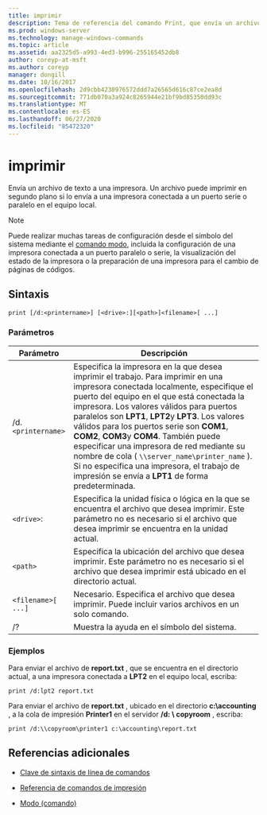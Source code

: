 ```yaml
---
title: imprimir
description: Tema de referencia del comando Print, que envía un archivo de texto a una impresora.
ms.prod: windows-server
ms.technology: manage-windows-commands
ms.topic: article
ms.assetid: aa2325d5-a993-4ed3-b996-255165452db8
author: coreyp-at-msft
ms.author: coreyp
manager: dongill
ms.date: 10/16/2017
ms.openlocfilehash: 2d9cbb4230976572ddd7a26565d616c87ce2ea8d
ms.sourcegitcommit: 771db070a3a924c8265944e21bf9bd85350dd93c
ms.translationtype: MT
ms.contentlocale: es-ES
ms.lasthandoff: 06/27/2020
ms.locfileid: "85472320"
---
```

# <a name="print"></a>imprimir

Envía un archivo de texto a una impresora. Un archivo puede imprimir en segundo plano si lo envía a una impresora conectada a un puerto serie o paralelo en el equipo local.

> [!NOTE]
> Puede realizar muchas tareas de configuración desde el símbolo del sistema mediante el [comando modo](mode.md), incluida la configuración de una impresora conectada a un puerto paralelo o serie, la visualización del estado de la impresora o la preparación de una impresora para el cambio de páginas de códigos.

## <a name="syntax"></a>Sintaxis

```
print [/d:<printername>] [<drive>:][<path>]<filename>[ ...]
```

### <a name="parameters"></a>Parámetros

| Parámetro | Descripción |
|--|--|
| /d.`<printername>` | Especifica la impresora en la que desea imprimir el trabajo. Para imprimir en una impresora conectada localmente, especifique el puerto del equipo en el que está conectada la impresora. Los valores válidos para puertos paralelos son **LPT1**, **LPT2**y **LPT3**. Los valores válidos para los puertos serie son **COM1**, **COM2**, **COM3**y **COM4**. También puede especificar una impresora de red mediante su nombre de cola ( `\\server_name\printer_name` ). Si no especifica una impresora, el trabajo de impresión se envía a **LPT1** de forma predeterminada. |
| `<drive>`: | Especifica la unidad física o lógica en la que se encuentra el archivo que desea imprimir. Este parámetro no es necesario si el archivo que desea imprimir se encuentra en la unidad actual. |
| `<path>` | Especifica la ubicación del archivo que desea imprimir. Este parámetro no es necesario si el archivo que desea imprimir está ubicado en el directorio actual. |
| `<filename>[ ...]` | Necesario. Especifica el archivo que desea imprimir. Puede incluir varios archivos en un solo comando. |
| /? | Muestra la ayuda en el símbolo del sistema. |

### <a name="examples"></a>Ejemplos

Para enviar el archivo de **report.txt** , que se encuentra en el directorio actual, a una impresora conectada a **LPT2** en el equipo local, escriba:

```
print /d:lpt2 report.txt
```

Para enviar el archivo de **report.txt** , ubicado en el directorio **c:\accounting** , a la cola de impresión **Printer1** en el servidor **/d: \\ copyroom** , escriba:

```
print /d:\\copyroom\printer1 c:\accounting\report.txt
```

## <a name="additional-references"></a>Referencias adicionales

- [Clave de sintaxis de línea de comandos](command-line-syntax-key.md)

- [Referencia de comandos de impresión](print-command-reference.md)

- [Modo (comando)](mode.md)